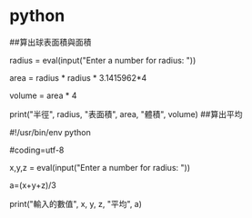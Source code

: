 # python
##算出球表面積與面積

radius = eval(input("Enter a number for radius: "))

area = radius * radius * 3.1415962*4

volume = area * 4

print("半徑", radius, "表面積", area, "體積", volume)
##算出平均

#!/usr/bin/env python

#coding=utf-8

x,y,z  = eval(input("Enter a number for radius: "))

a=(x+y+z)/3

print("輸入的數值", x, y, z, "平均", a)
